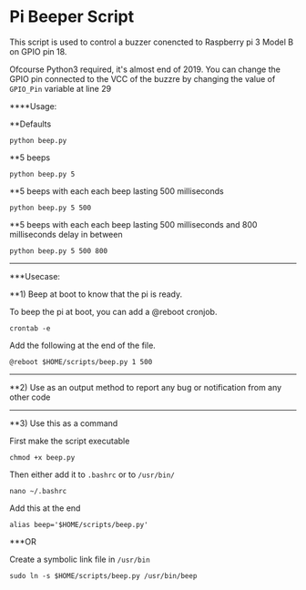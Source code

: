 # Pi Beeper Script

This script is used to control a buzzer conencted to Raspberry pi 3 Model B on GPIO pin 18.

Ofcourse Python3 required, it's almost end of 2019. You can change the GPIO pin connected to the VCC of the buzzre by changing the value of `GPIO_Pin` variable at line 29

****Usage:

**Defaults

`python beep.py`

**5 beeps

`python beep.py 5`

**5 beeps with each each beep lasting 500 milliseconds

`python beep.py 5 500`

**5 beeps with each each beep lasting 500 milliseconds and 800 milliseconds delay in between

`python beep.py 5 500 800`

------
***Usecase:

**1) Beep at boot to know that the pi is ready.

To beep the pi at boot, you can add a @reboot cronjob. 

`crontab -e`

Add the following at the end of the file.

`@reboot $HOME/scripts/beep.py 1 500`

------

**2) Use as an output method to report any bug or notification from any other code

------

**3) Use this as a command

First make the script executable

`chmod +x beep.py`

Then either add it to `.bashrc` or to `/usr/bin/`

`nano ~/.bashrc`

Add this at the end

`alias beep='$HOME/scripts/beep.py'`

***OR

Create a symbolic link file in `/usr/bin`

`sudo ln -s $HOME/scripts/beep.py /usr/bin/beep`

